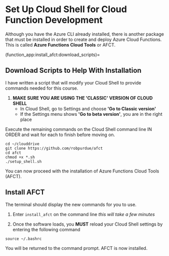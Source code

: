 # Set Up Cloud Shell for Cloud Function Development

Although you have the Azure CLI already installed, there is another package that must be installed in order to create and deploy Azure Cloud Functions. This is called **Azure Functions Cloud Tools** or AFCT.

(function_app:install_afct:download_scripts)=
## Download Scripts to Help With Installation
I have written a script that will modify your Cloud Shell to provide commands needed for this course.

1. **MAKE SURE YOU ARE USING THE 'CLASSIC' VERSION OF CLOUD SHELL**
    * In Cloud Shell, go to Settings and choose **'Go to Classic version'**
    * If the Settings menu shows **'Go to beta version'**, you are in the right place

Execute the remaining commands on the Cloud Shell command line IN ORDER and wait for each to finish before moving on.

```
cd ~/clouddrive
git clone https://github.com/robpurdue/afct
cd afct
chmod +x *.sh
./setup_shell.sh
```

You can now proceed with the installation of Azure Functions Cloud Tools (AFCT).

## Install AFCT
The terminal should display the new commands for you to use.

1. Enter `install_afct` on the command line *this will take a few minutes*

2. Once the software loads, you **MUST** reload your Cloud Shell settings by entering the following command
```
source ~/.bashrc
```
You will be returned to the command prompt. AFCT is now installed.